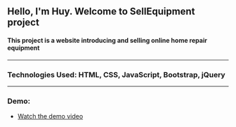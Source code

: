 ## Hello, I'm Huy. Welcome to SellEquipment project
#### This project is a website introducing and selling online home repair equipment
---
### Technologies Used: HTML, CSS, JavaScript, Bootstrap, jQuery
---
### Demo:
- [Watch the demo video](https://drive.google.com/file/d/1RZcY5DYUdicquLyLcCCNtOlAF3N7ep4X/view?usp=sharing)
